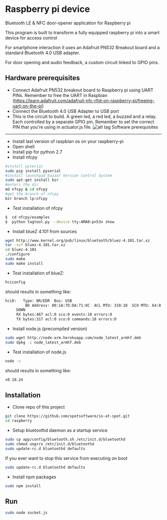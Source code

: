 Raspberry pi device
=================

Bluetooth LE & NFC door-opener application for Raspberry pi

This program is built to transform a fully equipped raspberry pi into a smart device for access control 

For smartphone interaction it uses an Adafruit PN532 Breakout board and a standard Bluetooth 4.0 USB adapter.

For door opening and audio feedback, a custom circuit linked to GPIO pins.

Hardware prerequisites
--------------
* Connect Adafruit PN532 breakout board to Raspberry pi using UART PINs. Remember to free the UART in Raspbian (https://learn.adafruit.com/adafruit-nfc-rfid-on-raspberry-pi/freeing-uart-on-the-pi) 
* Connect the Bluetooth 4.0 USB Adapter to USB port
* This is the circuit to build. A green led, a red led, a buzzed and a relay. Each controlled by a separate GPIO pin. Remember to set the correct PIN that you're using in actuator.js file.
![alt tag](http://s4.postimg.org/q1j6rz67x/proto_circuit.jpg)
Software prerequisites
--------------

* Install last version of raspbian os on your raspberry-pi
* Open shell
* Install pip for python 2.7
* Install nfcpy 
```sh
#install pyserial
sudo pip install pyserial
#install launchpad bazaar Version Control System
sudo apt-get install bzr
#enters the dir
md nfcpy & cd nfcpy
#get the branch of nfcpy
bzr branch lp:nfcpy
```
* Test installation of nfcpy
```sh
$  cd nfcpy/examples
$  python tagtool.py --device tty:AMA0:pn53x show
```
* Install blueZ 4.101 from sources
```sh
wget http://www.kernel.org/pub/linux/bluetooth/bluez-4.101.tar.xz
tar -xvf bluez-4.101.tar.xz
cd bluez-4.101
./configure 
sudo make
sudo make install
```

* Test installation of blueZ:
```sh
hciconfig 
```
should results in something like:
```sh
hci0:   Type: BR/EDR  Bus: USB
         BD Address: 00:1A:7D:DA:71:0C  ACL MTU: 310:10  SCO MTU: 64:8
     DOWN 
     RX bytes:467 acl:0 sco:0 events:18 errors:0
     TX bytes:317 acl:0 sco:0 commands:18 errors:0 
```

* Install node.js (precompiled version)
```sh
sudo wget http://node-arm.herokuapp.com/node_latest_armhf.deb
sudo dpkg -i node_latest_armhf.deb
```

* Test installation of node.js
```sh
node -v 
```
should results in something like:
```sh
v0.10.24
```

Installation
------------

* Clone repo of this project
```sh
git clone https://github.com/spotsoftware/io-at-spot.git
cd raspberry
```

* Setup bluetoothd daemon as a startup service
```sh
sudo cp app/config/bluetooth.sh /etc/init.d/bluetoothd
sudo chmod uog+rx /etc/init.d/bluetoothd
sudo update-rc.d bluetoothd defaults
```
If you ever want to stop this service from executing on boot
```sh
sudo update-rc.d bluetoothd defaults
```

* Install npm packages
```sh
sudo npm install
```

Run
---

```sh
sudo node socket.js
```

